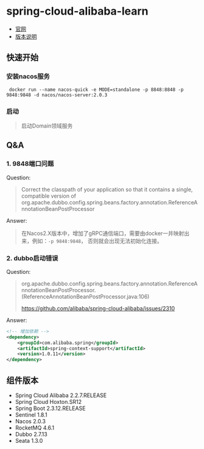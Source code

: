 # spring-cloud-alibaba-learn
- [官网](https://spring.io/projects/spring-cloud-alibaba#learn)
- [版本说明](https://github.com/alibaba/spring-cloud-alibaba/wiki/%E7%89%88%E6%9C%AC%E8%AF%B4%E6%98%8E#%E6%AF%95%E4%B8%9A%E7%89%88%E6%9C%AC%E4%BE%9D%E8%B5%96%E5%85%B3%E7%B3%BB%E6%8E%A8%E8%8D%90%E4%BD%BF%E7%94%A8)

## 快速开始

### 安装nacos服务
```shell
 docker run --name nacos-quick -e MODE=standalone -p 8848:8848 -p 9848:9848 -d nacos/nacos-server:2.0.3
```

### 启动
> 启动Domain领域服务

## Q&A
### 1. 9848端口问题
Question:
> Correct the classpath of your application so that it contains a single, compatible version of org.apache.dubbo.config.spring.beans.factory.annotation.ReferenceAnnotationBeanPostProcessor

Answer:
> 在Nacos2.X版本中，增加了gRPC通信端口，需要由docker一并映射出来，例如：```-p 9848:9848```， 否则就会出现无法初始化连接。

### 2. dubbo启动错误
Question:
> org.apache.dubbo.config.spring.beans.factory.annotation.ReferenceAnnotationBeanPostProcessor.<init>(ReferenceAnnotationBeanPostProcessor.java:106)
>
> https://github.com/alibaba/spring-cloud-alibaba/issues/2310

Answer:
```xml
<!-- 增加依赖 -->
<dependency>
    <groupId>com.alibaba.spring</groupId>
    <artifactId>spring-context-support</artifactId>
    <version>1.0.11</version>
</dependency>
```

## 组件版本
- Spring Cloud Alibaba 2.2.7.RELEASE
- Spring Cloud Hoxton.SR12
- Spring Boot 2.3.12.RELEASE
- Sentinel 1.8.1
- Nacos 2.0.3
- RocketMQ 4.6.1
- Dubbo 2.7.13
- Seata 1.3.0


